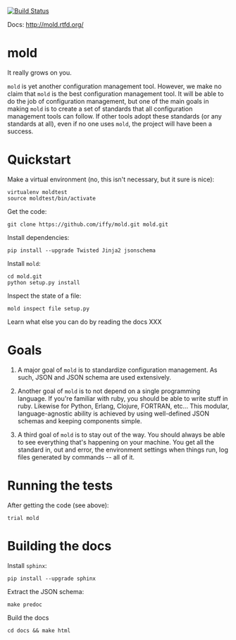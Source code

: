[![Build Status](https://secure.travis-ci.org/iffy/mold.png)](http://travis-ci.org/iffy/mold)

Docs: http://mold.rtfd.org/


# mold #

It really grows on you.

``mold`` is yet another configuration management tool.  However, we
make no claim that ``mold`` is the best configuration management
tool.  It will be able to do the job of configuration management,
but one of the main goals in making ``mold`` is to create a set of
standards that all configuration management tools can follow.  If
other tools adopt these standards (or any standards at all), even 
if no one uses ``mold``, the project will have been a success.


# Quickstart #

Make a virtual environment (no, this isn't necessary, but it sure
is nice):

    virtualenv moldtest
    source moldtest/bin/activate


Get the code:

    git clone https://github.com/iffy/mold.git mold.git


Install dependencies:

    pip install --upgrade Twisted Jinja2 jsonschema


Install ``mold``:

    cd mold.git
    python setup.py install


Inspect the state of a file:

    mold inspect file setup.py


Learn what else you can do by reading the docs XXX


# Goals #

1. A major goal of ``mold`` is to standardize configuration 
management.  As such, JSON and JSON schema are used extensively.

2. Another goal of ``mold`` is to not depend on a single programming
language.  If you're familiar with ruby, you should be able to write
stuff in ruby.  Likewise for Python, Erlang, Clojure, FORTRAN, 
etc...  This modular, language-agnostic ability is achieved by
using well-defined JSON schemas and keeping components simple.

3. A third goal of ``mold`` is to stay out of the way.  You should
always be able to see everything that's happening on your machine.
You get all the standard in, out and error, the environment settings
when things run, log files generated by commands -- all of it.


# Running the tests #

After getting the code (see above):

    trial mold

# Building the docs #

Install ``sphinx``:

    pip install --upgrade sphinx

Extract the JSON schema:

    make predoc

Build the docs

    cd docs && make html



